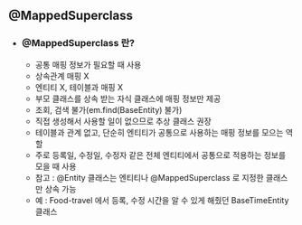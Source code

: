 ## @MappedSuperclass

* ### @MappedSuperclass 란?
    * 공통 매핑 정보가 필요할 때 사용 
    * 상속관계 매핑 X
    * 엔티티 X, 테이블과 매핑 X
    * 부모 클래스를 상속 받는 자식 클래스에 매핑 정보만 제공
    * 조회, 검색 불가(em.find(BaseEntity) 불가)
    * 직접 생성해서 사용할 일이 없으므로 추상 클래스 권장
    * 테이블과 관계 없고, 단순히 엔티티가 공통으로 사용하는 매핑 정보를 모으는 역할
    * 주로 등록일, 수정일, 수정자 같은 전체 엔티티에서 공통으로 적용하는 정보를 모을 때 사용
    * 참고 : @Entity 클래스는 엔티티나 @MappedSuperclass 로 지정한 클래스만 상속 가능
    * 예 : Food-travel 에서 등록, 수정 시간을 알 수 있게 해줬던 BaseTimeEntity 클래스